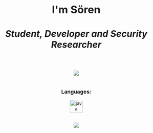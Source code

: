 # <div align="center"><h3>I'm Sören<h5>Student, Developer and Security Researcher</h5></h3></div>
  
<br/>  

<div align="center"><img src="https://github-readme-stats.vercel.app/api?username=CrashedLife&show_icons=true&count_private=true&hide_border=true" align="center" /></div>  

<br/>  

<h3 align="center">Languages:</h3>
<p align="center"> <a href="https://www.java.com" target="_blank"> <img src="https://devicons.github.io/devicon/devicon.git/icons/java/java-original-wordmark.svg" alt="java" width="40" height="40"/> </a> </p>

<br/>  

<div align="center">
<img src="https://komarev.com/ghpvc/?username=CrashedLife&&style=flat-square" align="center" />
</div>  
